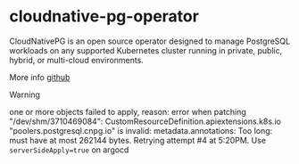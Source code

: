 # cloudnative-pg-operator

CloudNativePG is an open source operator designed to manage PostgreSQL workloads on any supported Kubernetes cluster running in private, public, hybrid, or multi-cloud environments.

More info [github](https://github.com/cloudnative-pg/charts)


> [!WARNING]
> one or more objects failed to apply, reason: error when patching "/dev/shm/3710469084": CustomResourceDefinition.apiextensions.k8s.io "poolers.postgresql.cnpg.io" is invalid: metadata.annotations: Too long: must have at most 262144 bytes. Retrying attempt #4 at 5:20PM.
> Use `serverSideApply=true` on argocd
